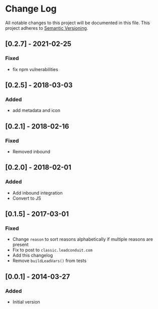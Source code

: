 # Change Log
All notable changes to this project will be documented in this file.
This project adheres to [Semantic Versioning](http://semver.org/).

## [0.2.7] - 2021-02-25
### Fixed
- fix npm vulnerabilities

## [0.2.5] - 2018-03-03
### Added
- add metadata and icon

## [0.2.1] - 2018-02-16
### Fixed
- Removed inbound

## [0.2.0] - 2018-02-01
### Added
- Add inbound integration
- Convert to JS

## [0.1.5] - 2017-03-01
### Fixed
- Change `reason` to sort reasons alphabetically if multiple reasons are present
- Fix to post to `classic.leadconduit.com`
- Add this changelog
- Remove `buildLeadVars()` from tests

## [0.0.1] - 2014-03-27
### Added
- Initial version
